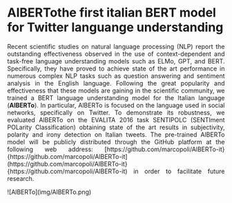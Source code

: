 # AlBERTothe first italian BERT model for Twitter languange understanding
<p align ="justify" style="text-align: justify;">Recent scientific studies on natural language processing (NLP) report the outstanding effectiveness observed in the use of context-dependent and task-free language understanding models such as ELMo, GPT, and BERT. Specifically, they have proved to achieve state of the art performance in numerous complex NLP tasks such as question answering and sentiment analysis in the English language. Following the great popularity and effectiveness that these models are gaining in the scientific community, we trained a BERT language understanding model for the Italian language (<b>AlBERTo</b>). In particular, AlBERTo is focused on the language used in social networks, specifically on Twitter. To demonstrate its robustness, we evaluated AlBERTo on the EVALITA 2016 task SENTIPOLC (SENTIment POLarity Classification) obtaining state of the art results in subjectivity, polarity and irony detection on Italian tweets. The pre-trained  AlBERTo model will be publicly distributed through the GitHub platform at the following web address: [https://github.com/marcopoli/AlBERTo-it}{https://github.com/marcopoli/AlBERTo-it](https://github.com/marcopoli/AlBERTo-it}{https://github.com/marcopoli/AlBERTo-it) in order to facilitate future research.</p>
<span align ="center">
![AlBERTo](img/AlBERTo.png)
<span>
